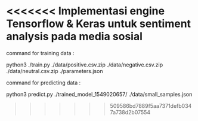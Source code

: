 <<<<<<< Implementasi engine Tensorflow & Keras untuk sentiment analysis pada media sosial
=======
command for training data :

python3 ./train.py ./data/positive.csv.zip ./data/negative.csv.zip ./data/neutral.csv.zip ./parameters.json

command for predicting data :

python3 predict.py ./trained_model_1549020657/ ./data/small_samples.json

>>>>>>> 509586bd7889f5aa7371defb0347a738d2b07554


